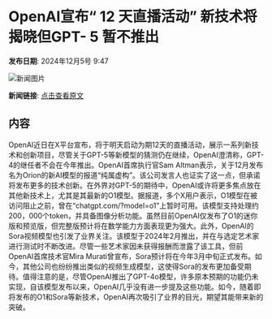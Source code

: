 # OpenAI宣布“ 12 天直播活动” 新技术将揭晓但GPT- 5 暂不推出

**发布日期**: 2024年12月5号 9:47

![新闻图片](https://pic.chinaz.com/picmap/thumb/202305190840217965_0.jpg)

**新闻链接**: [点击查看原文](https://www.aibase.com/zh/news/13706)

## 内容

OpenAI近日在X平台宣布，将于明天启动为期12天的直播活动，展示一系列新技术和创新项目，尽管关于GPT-5等新模型的猜测仍在继续，OpenAI澄清称，GPT-4的继任者不会在今年推出。OpenAI首席执行官Sam Altman表示，关于12月发布名为Orion的新AI模型的报道“纯属虚构”。该公司发言人也证实了这一点，但承诺将发布更多的技术创新。在外界对GPT-5的期待中，OpenAI或许将更多焦点放在其他新技术上，尤其是其最新的O1模型。据报道，多个X用户表示，O1模型在被访问阻止之前，曾在“chatgpt.com/?model=o1”上暂时可用。该模型支持处理约200，000个token，并具备图像分析功能。虽然目前OpenAI仅发布了O1的迷你版和预览版，但完整版预计将在数学能力方面表现更为强大。此外，OpenAI的Sora视频模型也引发了业界关注。该模型于2024年2月推出，并在与选定艺术家进行测试时不断改进。尽管一些艺术家因未获得报酬而泄露了该工具，但前OpenAI首席技术官Mira Murati曾宣布，Sora预计将在今年3月中旬正式发布。如今，其他公司也纷纷推出类似的视频生成模型，这使得Sora的发布更加备受期待。值得注意的是，尽管OpenAI推出了GPT-4o模型，许多原本预期的功能仍未实现，自该模型发布以来，OpenAI几乎没有进一步提及这些功能。如今，随着即将发布的O1和Sora等新技术，OpenAI再次吸引了业界的目光，期望其能带来新的突破。
